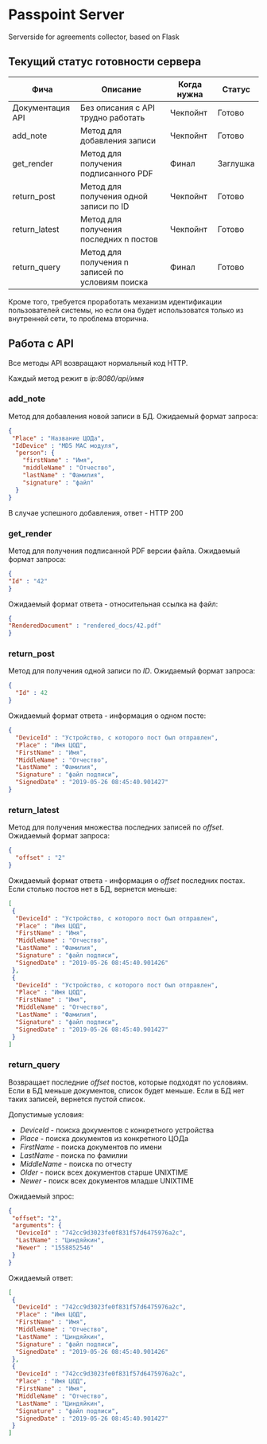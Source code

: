 # Passpoint Server
Serverside for agreements collector, based on Flask

## Текущий статус готовности сервера
 
| Фича | Описание | Когда нужна | Статус |
| --- | --- | --- | --- |
|Документация API | Без описания с API трудно работать | Чекпойнт | Готово
| add_note | Метод для добавления записи | Чекпойнт | Готово
| get_render | Метод для получения подписанного PDF | Финал | Заглушка
| return_post | Метод для получения одной записи по ID | Чекпойнт | Готово
| return_latest | Метод для получения последних n постов | Чекпойнт | Готово
| return_query| Метод для получения n записей по условиям поиска | Финал | Готово

Кроме того, требуется проработать механизм идентификации пользователей системы, но если она будет использоватся только из внутренней сети, то проблема вторична.


## Работа с API
Все методы API возвращают нормальный код HTTP.

Каждый метод режит в *ip:8080/api/имя*

### add_note
Метод для добавления новой записи в БД. Ожидаемый формат запроса:
```json
{
 "Place" : "Название ЦОДа",
 "IdDevice" : "MD5 MAC модуля",
  "person": {
    "firstName" : "Имя",
    "middleName" : "Отчество",
    "lastName" : "Фамилия",
    "signature" : "файл"
  }
}
```
В случае успешного добавления, ответ - HTTP 200

### get_render
Метод для получения подписанной PDF версии файла. Ожидаемый формат запроса:
```json
{
"Id" : "42"
}
```
Ожидаемый формат ответа - относительная ссылка на файл:
```json
{
"RenderedDocument" : "rendered_docs/42.pdf"
}
```


### return_post
Метод для получения одной записи по *ID*. Ожидаемый формат запроса:
```json
{
  "Id" : 42
}
```
Ожидаемый формат ответа - информация о одном посте:
```json
{
  "DeviceId" : "Устройство, с которого пост был отправлен",
  "Place" : "Имя ЦОД",
  "FirstName" : "Имя",
  "MiddleName" : "Отчество",
  "LastName" : "Фамилия",
  "Signature" : "файл подписи",
  "SignedDate" : "2019-05-26 08:45:40.901427"
}
```


### return_latest
Метод для получения множества последних записей по *offset*. Ожидаемый формат запроса:
```json
{
  "offset" : "2"
}
```

Ожидаемый формат ответа - информация о *offset* последних постах. Если столько постов нет в БД, вернется меньше:
```json
[
 {
  "DeviceId" : "Устройство, с которого пост был отправлен",
  "Place" : "Имя ЦОД",
  "FirstName" : "Имя",
  "MiddleName" : "Отчество",
  "LastName" : "Фамилия",
  "Signature" : "файл подписи",
  "SignedDate" : "2019-05-26 08:45:40.901426"
 },
 {
  "DeviceId" : "Устройство, с которого пост был отправлен",
  "Place" : "Имя ЦОД",
  "FirstName" : "Имя",
  "MiddleName" : "Отчество",
  "LastName" : "Фамилия",
  "Signature" : "файл подписи",
  "SignedDate" : "2019-05-26 08:45:40.901427"
 }
]
```

### return_query
Возвращает последние *offset* постов, которые подходят по условиям. Если в БД меньше документов, список будет меньше.
 Если в БД нет таких записей, вернется пустой список.
  
  Допустимые условия:
- *DeviceId* - поиска документов с конкретного устройства
- *Place* - поиска документов из конкретного ЦОДа
- *FirstName* - поиска документов по имени
- *LastName* - поиска по фамилии
- *MiddleName* - поиска по отчесту
- *Older* - поиск всех документов старше UNIXTIME
- *Newer* - поиск всех документов младше UNIXTIME

Ожидаемый зпрос:
```json
{
 "offset": "2",
 "arguments": {
  "DeviceId" : "742cc9d3023fe0f831f57d6475976a2c",
  "LastName" : "Циндяйкин",
  "Newer" : "1558852546"
 }
}
```

Ожидаемый ответ:
```json
[
 {
  "DeviceId" : "742cc9d3023fe0f831f57d6475976a2c",
  "Place" : "Имя ЦОД",
  "FirstName" : "Имя",
  "MiddleName" : "Отчество",
  "LastName" : "Циндяйкин",
  "Signature" : "файл подписи",
  "SignedDate" : "2019-05-26 08:45:40.901426"
 },
 {
  "DeviceId" : "742cc9d3023fe0f831f57d6475976a2c",
  "Place" : "Имя ЦОД",
  "FirstName" : "Имя",
  "MiddleName" : "Отчество",
  "LastName" : "Циндяйкин",
  "Signature" : "файл подписи",
  "SignedDate" : "2019-05-26 08:45:40.901427"
 }
]
```
